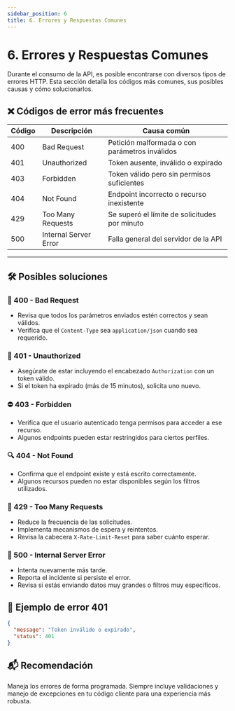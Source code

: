 ```yaml
---
sidebar_position: 6
title: 6. Errores y Respuestas Comunes
---
```


# 6. Errores y Respuestas Comunes

Durante el consumo de la API, es posible encontrarse con diversos tipos de errores HTTP. Esta sección detalla los códigos más comunes, sus posibles causas y cómo solucionarlos.

## ❌ Códigos de error más frecuentes

| Código | Descripción                  | Causa común                                          |
|--------|------------------------------|------------------------------------------------------|
| 400    | Bad Request                  | Petición malformada o con parámetros inválidos       |
| 401    | Unauthorized                 | Token ausente, inválido o expirado                   |
| 403    | Forbidden                    | Token válido pero sin permisos suficientes           |
| 404    | Not Found                    | Endpoint incorrecto o recurso inexistente            |
| 429    | Too Many Requests            | Se superó el límite de solicitudes por minuto        |
| 500    | Internal Server Error        | Falla general del servidor de la API                 |

---

## 🛠️ Posibles soluciones

### 🔄 400 - Bad Request

- Revisa que todos los parámetros enviados estén correctos y sean válidos.
- Verifica que el `Content-Type` sea `application/json` cuando sea requerido.

### 🔐 401 - Unauthorized

- Asegúrate de estar incluyendo el encabezado `Authorization` con un token válido.
- Si el token ha expirado (más de 15 minutos), solicita uno nuevo.

### ⛔ 403 - Forbidden

- Verifica que el usuario autenticado tenga permisos para acceder a ese recurso.
- Algunos endpoints pueden estar restringidos para ciertos perfiles.

### 🔍 404 - Not Found

- Confirma que el endpoint existe y está escrito correctamente.
- Algunos recursos pueden no estar disponibles según los filtros utilizados.

### 🚦 429 - Too Many Requests

- Reduce la frecuencia de las solicitudes.
- Implementa mecanismos de espera y reintentos.
- Revisa la cabecera `X-Rate-Limit-Reset` para saber cuánto esperar.

### 🧯 500 - Internal Server Error

- Intenta nuevamente más tarde.
- Reporta el incidente si persiste el error.
- Revisa si estás enviando datos muy grandes o filtros muy específicos.

## 🧪 Ejemplo de error 401

```json
{
  "message": "Token inválido o expirado",
  "status": 401
}
```

## 📬 Recomendación

Maneja los errores de forma programada. Siempre incluye validaciones y manejo de excepciones en tu código cliente para una experiencia más robusta.

